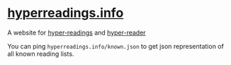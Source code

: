 # [hyperreadings.info](hyperreadings.info)

A website for [hyper-readings](https://github.com/samiz-dat/hyperreadings) and [hyper-reader](https://github.com/samiz-dat/hyper-reader)

You can ping `hyperreadings.info/known.json` to get json representation of all known reading lists.
